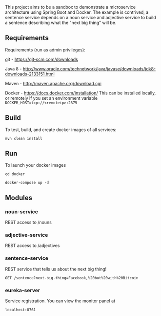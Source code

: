 This project aims to be a sandbox to demonstrate a microservice architecture using Spring Boot and Docker. The example is contrived, a sentence service depends on a noun service and adjective service to build a sentence describing what the "next big thing" will be.

## Requirements ##

Requirements (run as admin privileges):

git - https://git-scm.com/downloads

Java 8 - http://www.oracle.com/technetwork/java/javase/downloads/jdk8-downloads-2133151.html

Maven - http://maven.apache.org/download.cgi

Docker - https://docs.docker.com/installation/ This can be installed locally, or remotely if you set an environment variable `DOCKER_HOST=tcp://<remoteip>:2375`

## Build ##

To test, build, and create docker images of all services:

`mvn clean install`

## Run ##

To launch your docker images

`cd docker`

`docker-compose up -d`

## Modules ##

### noun-service ###

REST access to /nouns

### adjective-service ###

REST access to /adjectives

### sentence-service ###

REST service that tells us about the next big thing!

`GET /sentence?next-big-thing=Facebook,%20but%20with%20Bitcoin`

### eureka-server ###

Service registration. You can view the monitor panel at

`localhost:8761`
